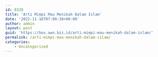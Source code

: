 ```yaml
---
id: 8328
title: 'Arti Mimpi Mau Menikah Dalam Islam'
date: '2022-11-16T07:00:38+00:00'
author: admin
layout: post
guid: 'https://bos.awn.biz.id/arti-mimpi-mau-menikah-dalam-islam/'
permalink: /arti-mimpi-mau-menikah-dalam-islam/
categories:
    - Uncategorized
---
```


